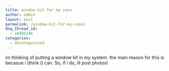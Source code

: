 ```yaml
---
title: window kit for my case
author: admin
layout: post
permalink: /window-kit-for-my-case/
dsq_thread_id:
  - 26005246
categories:
  - Uncategorized
---
```

im thinking of putting a window kit in my system. the main reason for this is becasue i (think i) can. So, if i do, ill post photos!
